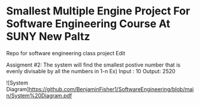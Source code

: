 # Smallest Multiple Engine Project For Software Engineering Course At SUNY New Paltz
Repo for software engineering class project
Edit

Assigment #2: The system will find the smallest postive number that is evenly divisable by all the numbers in 1-n
  Ex) Input : 10
      Output: 2520 

![System Diagram]https://github.com/BenjaminFisher1/SoftwareEngineering/blob/main/System%20Diagram.pdf
